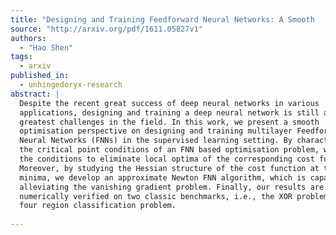 ```yaml
---
title: "Designing and Training Feedforward Neural Networks: A Smooth   Optimisation Perspective"
source: "http://arxiv.org/pdf/1611.05827v1"
authors:
  - "Hao Shen"
tags:
  - arxiv
published_in:
  - unhingedoryx-research
abstract: |
  Despite the recent great success of deep neural networks in various
  applications, designing and training a deep neural network is still among the
  greatest challenges in the field. In this work, we present a smooth
  optimisation perspective on designing and training multilayer Feedforward
  Neural Networks (FNNs) in the supervised learning setting. By characterising
  the critical point conditions of an FNN based optimisation problem, we identify
  the conditions to eliminate local optima of the corresponding cost function.
  Moreover, by studying the Hessian structure of the cost function at the global
  minima, we develop an approximate Newton FNN algorithm, which is capable of
  alleviating the vanishing gradient problem. Finally, our results are
  numerically verified on two classic benchmarks, i.e., the XOR problem and the
  four region classification problem.
  
---
```

